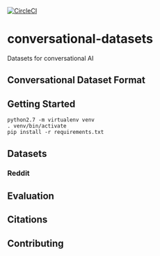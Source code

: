 [![CircleCI](https://circleci.com/gh/PolyAI-LDN/conversational-datasets.svg?style=svg&circle-token=25d37b8026cb0c81306db68d098703f81dd74da9)](https://circleci.com/gh/PolyAI-LDN/conversational-datasets)

# conversational-datasets
Datasets for conversational AI


## Conversational Dataset Format


## Getting Started

```
python2.7 -m virtualenv venv
. venv/bin/activate
pip install -r requirements.txt
```


## Datasets

### Reddit

## Evaluation

## Citations

## Contributing

